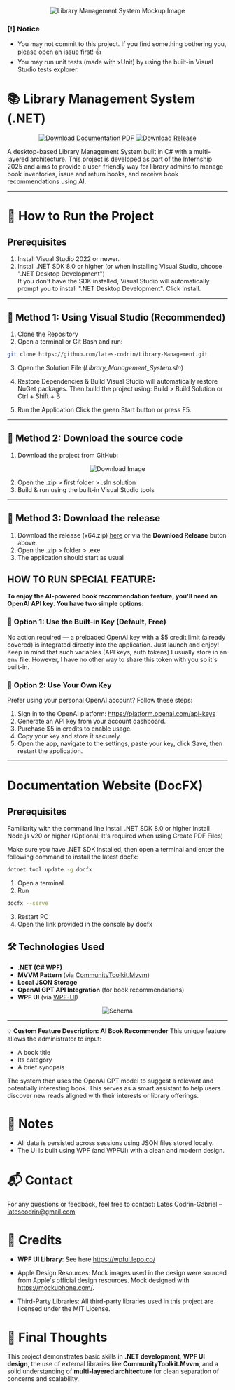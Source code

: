 <p align="center">
  <img src="https://i.imgur.com/w9A0rh2.png" alt="Library Management System Mockup Image" style="max-width: 100%; height: auto;" />
</p>


### [!] Notice
- You may not commit to this project. If you find something bothering you, please open an issue first! 👍
- You may run unit tests (made with xUnit) by using the built-in Visual Studio tests explorer.

# 📚 Library Management System (.NET)
<p align="center">
  <a href="https://github.com/lates-codrin/Library-Management/releases/download/v0.0.1-beta/Setup.pdf">
    <img src="https://img.shields.io/badge/📄%20Download-Documentation%20PDF-green?style=for-the-badge" alt="Download Documentation PDF"/>
  </a>
  <a href="https://github.com/lates-codrin/Library-Management/releases/download/v0.0.1-beta/x64.zip">
    <img src="https://img.shields.io/badge/📦%20Download-Pre--Release-orange?style=for-the-badge" alt="Download Release"/>
  </a>
</p>


A desktop-based Library Management System built in C# with a multi-layered architecture. This project is developed as part of the Internship 2025 and aims to provide a user-friendly way for library admins to manage book inventories, issue and return books, and receive book recommendations using AI.

---


# 🚀 How to Run the Project

## Prerequisites
1. Install Visual Studio 2022 or newer.
2. Install .NET SDK 8.0 or higher (or when installing Visual Studio, choose ".NET Desktop Development") <br>
   If you don't have the SDK installed, Visual Studio will automatically prompt you to install ".NET Desktop Development". Click Install.

---
## 🔷 Method 1: Using Visual Studio (Recommended)
1. Clone the Repository
2. Open a terminal or Git Bash and run:

```bash
git clone https://github.com/lates-codrin/Library-Management.git
```

3. Open the Solution File (*Library_Management_System.sln*)

4. Restore Dependencies & Build
Visual Studio will automatically restore NuGet packages. Then build the project using:
Build > Build Solution or Ctrl + Shift + B

5. Run the Application
Click the green Start button or press F5.

---

## 🔹 **Method 2: Download the source code**
1. Download the project from GitHub:
<p align="center">
  <img src="https://i.imgur.com/SdtVaA3.png" alt="Download Image" style="max-width: 100%; height: auto;" />
</p>


2. Open the .zip > first folder > .sln solution
3. Build & run using the built-in Visual Studio tools

---

## 🔹 **Method 3: Download the release**

1. Download the release (x64.zip) [here](https://github.com/lates-codrin/Library-Management/releases/tag/v0.0.1-beta) or via the **Download Release** buton above.
2. Open the .zip > folder > .exe
3. The application should start as usual


## HOW TO RUN SPECIAL FEATURE:
**To enjoy the AI-powered book recommendation feature, you'll need an OpenAI API key. You have two simple options:**

### 🔹 **Option 1**: Use the Built-in Key (Default, Free)
No action required — a preloaded OpenAI key with a $5 credit limit (already covered) is integrated directly into the application. Just launch and enjoy! <br>
Keep in mind that such variables (API keys, auth tokens) I usually store in an env file. However, I have no other way to share this token with you so it's built-in. <br>

### 🔹 **Option 2**: Use Your Own Key
Prefer using your personal OpenAI account? Follow these steps:

1. Sign in to the OpenAI platform: https://platform.openai.com/api-keys
2. Generate an API key from your account dashboard.
3. Purchase $5 in credits to enable usage.
4. Copy your key and store it securely.
5. Open the app, navigate to the settings, paste your key, click Save, then restart the application.

---

# Documentation Website (DocFX)

## Prerequisites

Familiarity with the command line
Install .NET SDK 8.0 or higher
Install Node.js v20 or higher (Optional: It's required when using Create PDF Files)

Make sure you have .NET SDK installed, then open a terminal and enter the following command to install the latest docfx:
```bash
dotnet tool update -g docfx
```

1. Open a terminal
2. Run 
```bash
docfx --serve
```
3. Restart PC
4. Open the link provided in the console by docfx




## 🛠️ Technologies Used

- **.NET (C# WPF)**
- **MVVM Pattern** (via [CommunityToolkit.Mvvm](https://learn.microsoft.com/en-us/dotnet/communitytoolkit/mvvm/overview))
- **Local JSON Storage**
- **OpenAI GPT API Integration** (for book recommendations)
- **WPF UI** (via [WPF-UI](https://wpfui.lepo.co/))
  
<p align="center">
  <img src="https://i.imgur.com/oLldy3v.png" alt="Schema" style="max-width: 100%; height: auto;" />
</p>

---

💡 **Custom Feature Description: AI Book Recommender**
This unique feature allows the administrator to input:

* A book title
* Its category
* A brief synopsis

The system then uses the OpenAI GPT model to suggest a relevant and potentially interesting book. This serves as a smart assistant to help users discover new reads aligned with their interests or library offerings.



# 📄 **Notes**
* All data is persisted across sessions using JSON files stored locally.
* The UI is built using WPF (and WPFUI) with a clean and modern design.



# 📬 **Contact**
For any questions or feedback, feel free to contact:
Lates Codrin-Gabriel – latescodrin@gmail.com


# 📝 **Credits**
* **WPF UI Library**: See here https://wpfui.lepo.co/

* Apple Design Resources: Mock images used in the design were sourced from Apple's official design resources. Mock designed with https://mockuphone.com/.

* Third-Party Libraries: All third-party libraries used in this project are licensed under the MIT License.

# 🏁 Final Thoughts
This project demonstrates basic skills in **.NET development**, **WPF UI design**, the use of external libraries like **CommunityToolkit.Mvvm**, and a solid understanding of **multi-layered architecture** for clean separation of concerns and scalability.
